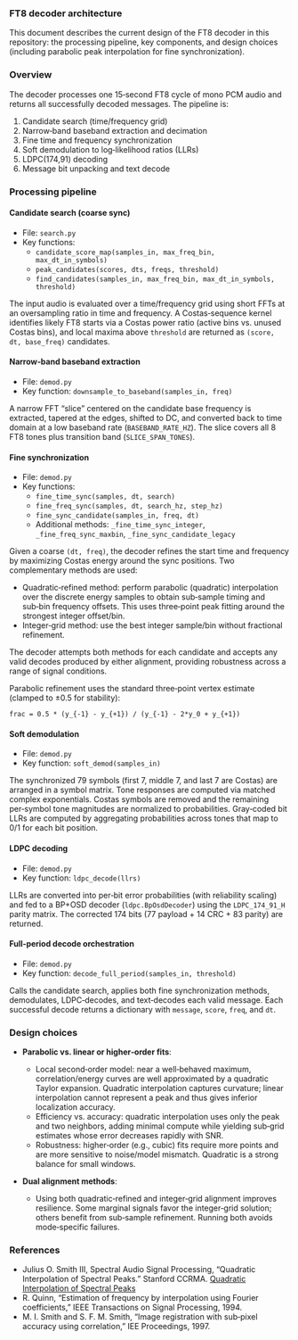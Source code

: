 ### FT8 decoder architecture

This document describes the current design of the FT8 decoder in this repository: the processing pipeline, key components, and design choices (including parabolic peak interpolation for fine synchronization).

### Overview

The decoder processes one 15‑second FT8 cycle of mono PCM audio and returns all successfully decoded messages. The pipeline is:

1) Candidate search (time/frequency grid)
2) Narrow‑band baseband extraction and decimation
3) Fine time and frequency synchronization
4) Soft demodulation to log‑likelihood ratios (LLRs)
5) LDPC(174,91) decoding
6) Message bit unpacking and text decode

### Processing pipeline

#### Candidate search (coarse sync)

- File: `search.py`
- Key functions:
  - `candidate_score_map(samples_in, max_freq_bin, max_dt_in_symbols)`
  - `peak_candidates(scores, dts, freqs, threshold)`
  - `find_candidates(samples_in, max_freq_bin, max_dt_in_symbols, threshold)`

The input audio is evaluated over a time/frequency grid using short FFTs at an oversampling ratio in time and frequency. A Costas‑sequence kernel identifies likely FT8 starts via a Costas power ratio (active bins vs. unused Costas bins), and local maxima above `threshold` are returned as `(score, dt, base_freq)` candidates.

#### Narrow‑band baseband extraction

- File: `demod.py`
- Key function: `downsample_to_baseband(samples_in, freq)`

A narrow FFT “slice” centered on the candidate base frequency is extracted, tapered at the edges, shifted to DC, and converted back to time domain at a low baseband rate (`BASEBAND_RATE_HZ`). The slice covers all 8 FT8 tones plus transition band (`SLICE_SPAN_TONES`).

#### Fine synchronization

- File: `demod.py`
- Key functions:
  - `fine_time_sync(samples, dt, search)`
  - `fine_freq_sync(samples, dt, search_hz, step_hz)`
  - `fine_sync_candidate(samples_in, freq, dt)`
  - Additional methods: `_fine_time_sync_integer`, `_fine_freq_sync_maxbin`, `_fine_sync_candidate_legacy`

Given a coarse `(dt, freq)`, the decoder refines the start time and frequency by maximizing Costas energy around the sync positions. Two complementary methods are used:

- Quadratic‑refined method: perform parabolic (quadratic) interpolation over the discrete energy samples to obtain sub‑sample timing and sub‑bin frequency offsets. This uses three‑point peak fitting around the strongest integer offset/bin.
- Integer‑grid method: use the best integer sample/bin without fractional refinement.

The decoder attempts both methods for each candidate and accepts any valid decodes produced by either alignment, providing robustness across a range of signal conditions.

Parabolic refinement uses the standard three‑point vertex estimate (clamped to ±0.5 for stability):

```
frac = 0.5 * (y_{-1} - y_{+1}) / (y_{-1} - 2*y_0 + y_{+1})
```

#### Soft demodulation

- File: `demod.py`
- Key function: `soft_demod(samples_in)`

The synchronized 79 symbols (first 7, middle 7, and last 7 are Costas) are arranged in a symbol matrix. Tone responses are computed via matched complex exponentials. Costas symbols are removed and the remaining per‑symbol tone magnitudes are normalized to probabilities. Gray‑coded bit LLRs are computed by aggregating probabilities across tones that map to 0/1 for each bit position.

#### LDPC decoding

- File: `demod.py`
- Key function: `ldpc_decode(llrs)`

LLRs are converted into per‑bit error probabilities (with reliability scaling) and fed to a BP+OSD decoder (`ldpc.BpOsdDecoder`) using the `LDPC_174_91_H` parity matrix. The corrected 174 bits (77 payload + 14 CRC + 83 parity) are returned.

#### Full‑period decode orchestration

- File: `demod.py`
- Key function: `decode_full_period(samples_in, threshold)`

Calls the candidate search, applies both fine synchronization methods, demodulates, LDPC‑decodes, and text‑decodes each valid message. Each successful decode returns a dictionary with `message`, `score`, `freq`, and `dt`.

### Design choices

- **Parabolic vs. linear or higher‑order fits**:
  - Local second‑order model: near a well‑behaved maximum, correlation/energy curves are well approximated by a quadratic Taylor expansion. Quadratic interpolation captures curvature; linear interpolation cannot represent a peak and thus gives inferior localization accuracy.
  - Efficiency vs. accuracy: quadratic interpolation uses only the peak and two neighbors, adding minimal compute while yielding sub‑grid estimates whose error decreases rapidly with SNR.
  - Robustness: higher‑order (e.g., cubic) fits require more points and are more sensitive to noise/model mismatch. Quadratic is a strong balance for small windows.

- **Dual alignment methods**:
  - Using both quadratic‑refined and integer‑grid alignment improves resilience. Some marginal signals favor the integer‑grid solution; others benefit from sub‑sample refinement. Running both avoids mode‑specific failures.

### References

- Julius O. Smith III, Spectral Audio Signal Processing, “Quadratic Interpolation of Spectral Peaks.” Stanford CCRMA. [Quadratic Interpolation of Spectral Peaks](https://ccrma.stanford.edu/~jos/sasp/Quadratic_Interpolation_Spectral_Peaks.html)
- R. Quinn, “Estimation of frequency by interpolation using Fourier coefficients,” IEEE Transactions on Signal Processing, 1994.
- M. I. Smith and S. F. M. Smith, “Image registration with sub‑pixel accuracy using correlation,” IEE Proceedings, 1997.


